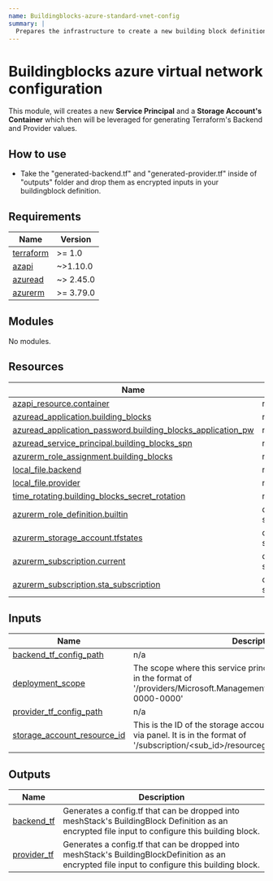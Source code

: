```yaml
---
name: Buildingblocks-azure-standard-vnet-config
summary: |
  Prepares the infrastructure to create a new building block definition for "Azure Virtual Network".
---
```


# Buildingblocks azure virtual network configuration

This module, will creates a new  **Service Principal** and a **Storage Account's Container** which then will be leveraged for generating Terraform's Backend and Provider values.

## How to use
- Take the "generated-backend.tf" and "generated-provider.tf" inside of "outputs" folder and drop them as encrypted inputs in your buildingblock definition.
<!-- BEGIN_TF_DOCS -->
## Requirements

| Name | Version |
|------|---------|
| <a name="requirement_terraform"></a> [terraform](#requirement\_terraform) | >= 1.0 |
| <a name="requirement_azapi"></a> [azapi](#requirement\_azapi) | ~>1.10.0 |
| <a name="requirement_azuread"></a> [azuread](#requirement\_azuread) | ~> 2.45.0 |
| <a name="requirement_azurerm"></a> [azurerm](#requirement\_azurerm) | >= 3.79.0 |

## Modules

No modules.

## Resources

| Name | Type |
|------|------|
| [azapi_resource.container](https://registry.terraform.io/providers/Azure/azapi/latest/docs/resources/resource) | resource |
| [azuread_application.building_blocks](https://registry.terraform.io/providers/hashicorp/azuread/latest/docs/resources/application) | resource |
| [azuread_application_password.building_blocks_application_pw](https://registry.terraform.io/providers/hashicorp/azuread/latest/docs/resources/application_password) | resource |
| [azuread_service_principal.building_blocks_spn](https://registry.terraform.io/providers/hashicorp/azuread/latest/docs/resources/service_principal) | resource |
| [azurerm_role_assignment.building_blocks](https://registry.terraform.io/providers/hashicorp/azurerm/latest/docs/resources/role_assignment) | resource |
| [local_file.backend](https://registry.terraform.io/providers/hashicorp/local/latest/docs/resources/file) | resource |
| [local_file.provider](https://registry.terraform.io/providers/hashicorp/local/latest/docs/resources/file) | resource |
| [time_rotating.building_blocks_secret_rotation](https://registry.terraform.io/providers/hashicorp/time/latest/docs/resources/rotating) | resource |
| [azurerm_role_definition.builtin](https://registry.terraform.io/providers/hashicorp/azurerm/latest/docs/data-sources/role_definition) | data source |
| [azurerm_storage_account.tfstates](https://registry.terraform.io/providers/hashicorp/azurerm/latest/docs/data-sources/storage_account) | data source |
| [azurerm_subscription.current](https://registry.terraform.io/providers/hashicorp/azurerm/latest/docs/data-sources/subscription) | data source |
| [azurerm_subscription.sta_subscription](https://registry.terraform.io/providers/hashicorp/azurerm/latest/docs/data-sources/subscription) | data source |

## Inputs

| Name | Description | Type | Default | Required |
|------|-------------|------|---------|:--------:|
| <a name="input_backend_tf_config_path"></a> [backend\_tf\_config\_path](#input\_backend\_tf\_config\_path) | n/a | `string` | n/a | yes |
| <a name="input_deployment_scope"></a> [deployment\_scope](#input\_deployment\_scope) | The scope where this service principal have access on. Usually in the format of '/providers/Microsoft.Management/managementGroups/0000-0000-0000' | `string` | n/a | yes |
| <a name="input_provider_tf_config_path"></a> [provider\_tf\_config\_path](#input\_provider\_tf\_config\_path) | n/a | `string` | n/a | yes |
| <a name="input_storage_account_resource_id"></a> [storage\_account\_resource\_id](#input\_storage\_account\_resource\_id) | This is the ID of the storage account resource and it retrievable via panel. It is in the format of '/subscription/<sub\_id>/resourcegroups/<rg\_name>/... | `string` | n/a | yes |

## Outputs

| Name | Description |
|------|-------------|
| <a name="output_backend_tf"></a> [backend\_tf](#output\_backend\_tf) | Generates a config.tf that can be dropped into meshStack's BuildingBlock Definition as an encrypted file input to configure this building block. |
| <a name="output_provider_tf"></a> [provider\_tf](#output\_provider\_tf) | Generates a config.tf that can be dropped into meshStack's BuildingBlockDefinition as an encrypted file input to configure this building block. |
<!-- END_TF_DOCS -->